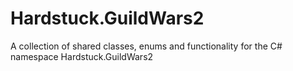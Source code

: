 # Hardstuck.GuildWars2
A collection of shared classes, enums and functionality for the C# namespace Hardstuck.GuildWars2
